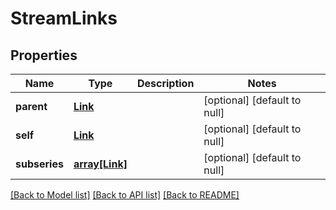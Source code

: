 # StreamLinks

## Properties
Name | Type | Description | Notes
------------ | ------------- | ------------- | -------------
**parent** | [**Link**](Link.md) |  | [optional] [default to null]
**self** | [**Link**](Link.md) |  | [optional] [default to null]
**subseries** | [**array[Link]**](Link.md) |  | [optional] [default to null]

[[Back to Model list]](../README.md#documentation-for-models) [[Back to API list]](../README.md#documentation-for-api-endpoints) [[Back to README]](../README.md)



